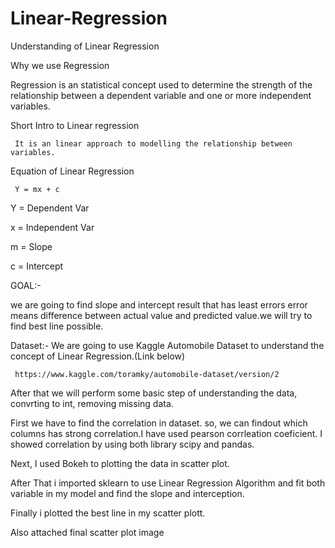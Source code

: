 # Linear-Regression
Understanding of Linear Regression

Why we use Regression

Regression is an statistical concept used to determine the strength of the relationship between a dependent variable and one or more independent variables.
     
Short Intro to Linear regression

     It is an linear approach to modelling the relationship between variables.
     
Equation of Linear Regression

     Y = mx + c
     
Y = Dependent Var

x = Independent Var

m = Slope

c = Intercept

GOAL:-

we are going to find slope and intercept result that has least errors error means difference between actual value and predicted value.we will try to find best line possible.

Dataset:-
We are going to use Kaggle Automobile Dataset to understand the concept of Linear Regression.(Link below)

     https://www.kaggle.com/toramky/automobile-dataset/version/2

After that we will perform some basic step of understanding the data, convrting to int, removing missing data.

First we have to find the correlation in dataset. so, we can findout which columns has strong correlation.I have used pearson corrleation coeficient. I showed correlation by using both library scipy and pandas.

Next, I used Bokeh to plotting the data in scatter plot.

After That i imported sklearn to use Linear Regression Algorithm and fit both variable in my model and find the slope and interception.

Finally i plotted the best line in my scatter plott.

Also attached final scatter plot image
